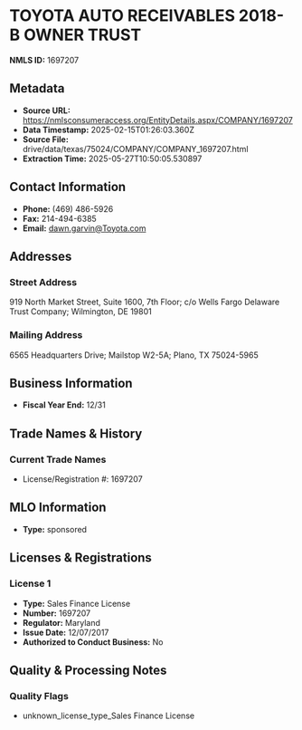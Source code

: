 # TOYOTA AUTO RECEIVABLES 2018-B OWNER TRUST

**NMLS ID:** 1697207

## Metadata
- **Source URL:** https://nmlsconsumeraccess.org/EntityDetails.aspx/COMPANY/1697207
- **Data Timestamp:** 2025-02-15T01:26:03.360Z
- **Source File:** drive/data/texas/75024/COMPANY/COMPANY_1697207.html
- **Extraction Time:** 2025-05-27T10:50:05.530897

## Contact Information
- **Phone:** (469) 486-5926
- **Fax:** 214-494-6385
- **Email:** dawn.garvin@Toyota.com

## Addresses
### Street Address
919 North Market Street, Suite 1600, 7th Floor; c/o Wells Fargo Delaware Trust Company; Wilmington, DE 19801

### Mailing Address
6565 Headquarters Drive; Mailstop W2-5A; Plano, TX 75024-5965

## Business Information
- **Fiscal Year End:** 12/31

## Trade Names & History
### Current Trade Names
- License/Registration #: 1697207

## MLO Information
- **Type:** sponsored

## Licenses & Registrations

### License 1
- **Type:** Sales Finance License
- **Number:** 1697207
- **Regulator:** Maryland
- **Issue Date:** 12/07/2017
- **Authorized to Conduct Business:** No

## Quality & Processing Notes
### Quality Flags
- unknown_license_type_Sales Finance License
